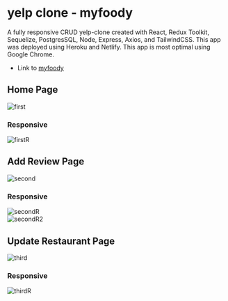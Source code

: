 # yelp clone - myfoody

A fully responsive CRUD yelp-clone created with React, Redux Toolkit, Sequelize, PostgresSQL, Node, Express, Axios, and TailwindCSS. This app was deployed using Heroku and Netlify. This app is most optimal using Google Chrome. 

- Link to [myfoody](https://master--ornate-medovik-4f181e.netlify.app/)

## Home Page

![first](https://user-images.githubusercontent.com/101757205/182187892-8190c108-e168-45a1-83f2-456dbabf0149.png)
### Responsive
![firstR](https://user-images.githubusercontent.com/101757205/182188465-898d8ec3-2069-460b-9b86-248b4602919b.png)

## Add Review Page

![second](https://user-images.githubusercontent.com/101757205/182189195-8e8aa1ba-0012-47a9-9c57-6013c4835c84.png)
### Responsive
![secondR](https://user-images.githubusercontent.com/101757205/182189744-12978a33-961e-4cde-a347-b565ede3f272.png)
<br />
![secondR2](https://user-images.githubusercontent.com/101757205/182189751-bc1697a9-ae02-4fdb-b76e-42c8dc1d700e.png)

## Update Restaurant Page

![third](https://user-images.githubusercontent.com/101757205/182190390-0232bfe8-b623-45b3-9a16-a08cbd613f20.png)
### Responsive
![thirdR](https://user-images.githubusercontent.com/101757205/182190579-3d4de568-e6c0-4c37-a6a8-871eacea13fd.png)






